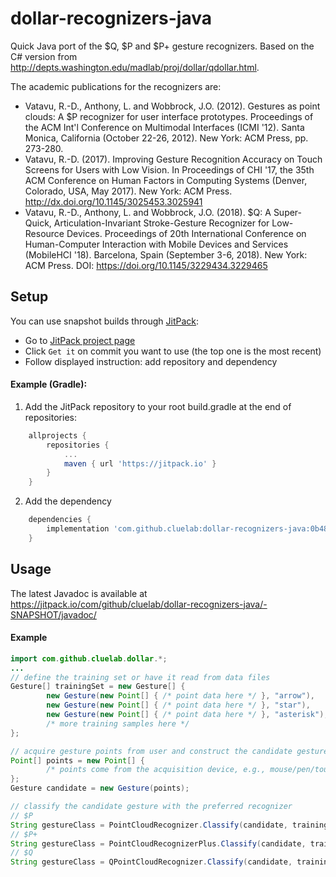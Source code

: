 # dollar-recognizers-java
Quick Java port of the $Q, $P and $P+ gesture recognizers. Based on the C# version from http://depts.washington.edu/madlab/proj/dollar/qdollar.html.

The academic publications for the recognizers are:
- Vatavu, R.-D., Anthony, L. and Wobbrock, J.O. (2012). Gestures as point clouds: A $P recognizer for user interface prototypes. Proceedings of the ACM Int'l Conference on Multimodal Interfaces (ICMI '12). Santa Monica, California (October 22-26, 2012). New York: ACM Press, pp. 273-280.
- Vatavu, R.-D. (2017). Improving Gesture Recognition Accuracy on Touch Screens for Users with Low Vision. In Proceedings of CHI '17, the 35th ACM Conference on Human Factors in Computing Systems (Denver, Colorado, USA, May 2017). New York: ACM Press. http://dx.doi.org/10.1145/3025453.3025941
- Vatavu, R.-D., Anthony, L. and Wobbrock, J.O. (2018). $Q: A Super-Quick, Articulation-Invariant Stroke-Gesture Recognizer for Low-Resource Devices. Proceedings of 20th International Conference on Human-Computer Interaction with Mobile Devices and Services (MobileHCI '18). Barcelona, Spain (September 3-6, 2018). New York: ACM Press. DOI: https://doi.org/10.1145/3229434.3229465

## Setup
You can use snapshot builds through [JitPack](https://jitpack.io):
* Go to [JitPack project page](https://jitpack.io/#cluelab/dollar-recognizers-java)
* Click `Get it` on commit you want to use (the top one is the most recent)
* Follow displayed instruction: add repository and dependency

#### Example (Gradle):
1. Add the JitPack repository to your root build.gradle at the end of repositories:
```gradle
	allprojects {
		repositories {
			...
			maven { url 'https://jitpack.io' }
		}
	}
```
2. Add the dependency
```gradle
	dependencies {
		implementation 'com.github.cluelab:dollar-recognizers-java:0b48f62a15'
	}
```

## Usage
The latest Javadoc is available at https://jitpack.io/com/github/cluelab/dollar-recognizers-java/-SNAPSHOT/javadoc/

#### Example
```java
import com.github.cluelab.dollar.*;
...
// define the training set or have it read from data files
Gesture[] trainingSet = new Gesture[] {
		new Gesture(new Point[] { /* point data here */ }, "arrow"),
		new Gesture(new Point[] { /* point data here */ }, "star"),
		new Gesture(new Point[] { /* point data here */ }, "asterisk"),
		/* more training samples here */
};

// acquire gesture points from user and construct the candidate gesture
Point[] points = new Point[] {
		/* points come from the acquisition device, e.g., mouse/pen/touch */
};
Gesture candidate = new Gesture(points);

// classify the candidate gesture with the preferred recognizer
// $P
String gestureClass = PointCloudRecognizer.Classify(candidate, trainingSet);
// $P+
String gestureClass = PointCloudRecognizerPlus.Classify(candidate, trainingSet);
// $Q
String gestureClass = QPointCloudRecognizer.Classify(candidate, trainingSet);
```

